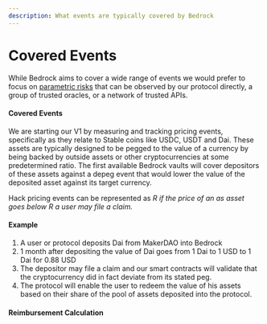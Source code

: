 ```yaml
---
description: What events are typically covered by Bedrock
---
```


# Covered Events

While Bedrock aims to cover a wide range of events we would prefer to focus on [parametric risks](https://en.wikipedia.org/wiki/Parametric\_insurance) that can be observed by our protocol directly, a group of trusted oracles, or a network of trusted APIs.&#x20;



#### Covered Events

We are starting our V1 by measuring and tracking pricing events, specifically as they relate to Stable coins like USDC, USDT and Dai. These assets are typically designed to be pegged to the value of a currency by being backed by outside assets or other cryptocurrencies at some predetermined ratio.  The first available Bedrock vaults will cover depositors of these assets against a depeg event that would lower the value of the deposited asset against its target currency.&#x20;

Hack pricing events can be represented as _R if the price of an as asset goes below R a user may file a claim._&#x20;

#### Example&#x20;

1. A user or protocol deposits Dai from MakerDAO into Bedrock&#x20;
2. 1 month after depositing the value of Dai goes from 1 Dai to 1 USD to 1 Dai for 0.88 USD
3. The depositor may file a claim and our smart contracts will validate that the cryptocurrency did in fact deviate from its stated peg.&#x20;
4. The protocol will enable the user to redeem the value of his assets based on their share of the pool of assets deposited into the protocol.&#x20;

#### Reimbursement Calculation&#x20;

